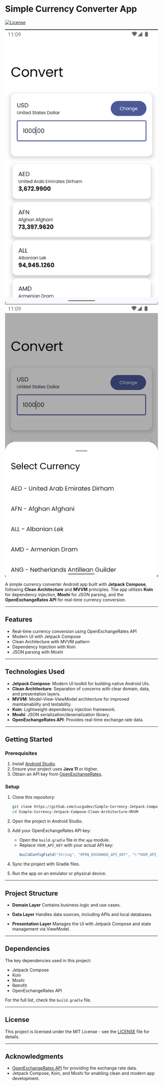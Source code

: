 # Simple Currency Converter App
[![License](https://img.shields.io/badge/license-MIT-blue.svg)](LICENSE)

![App Screenshot](docs/readme_image_1.png)
![App Screenshot](docs/readme_image_2.png)

A simple currency converter Android app built with **Jetpack Compose**, following **Clean Architecture** and **MVVM** principles. The app utilizes **Koin** for dependency injection, **Moshi** for JSON parsing, and the **OpenExchangeRates API** for real-time currency conversion.

---

## Features
- Real-time currency conversion using OpenExchangeRates API
- Modern UI with Jetpack Compose
- Clean Architecture with MVVM pattern
- Dependency Injection with Koin
- JSON parsing with Moshi

---

## Technologies Used
- **Jetpack Compose**: Modern UI toolkit for building native Android UIs.
- **Clean Architecture**: Separation of concerns with clear domain, data, and presentation layers.
- **MVVM**: Model-View-ViewModel architecture for improved maintainability and testability.
- **Koin**: Lightweight dependency injection framework.
- **Moshi**: JSON serialization/deserialization library.
- **OpenExchangeRates API**: Provides real-time exchange rate data.

---

## Getting Started

### Prerequisites
1. Install [Android Studio](https://developer.android.com/studio).
2. Ensure your project uses **Java 11** or higher.
3. Obtain an API key from [OpenExchangeRates](https://openexchangerates.org/signup/).

### Setup

1. Clone this repository:
   ```bash
   git clone https://github.com/Lucgudev/Simple-Currency-Jetpack-Compose-Clean-Architecture-MVVM.git
   cd Simple-Currency-Jetpack-Compose-Clean-Architecture-MVVM
   ```

2. Open the project in Android Studio.

3. Add your OpenExchangeRates API key:
    - Open the `build.gradle` file in the `app` module.
    - Replace `YOUR_API_KEY` with your actual API key:
      ```gradle
      buildConfigField("String", "OPEN_EXCHANGE_API_KEY", "\"YOUR_API_KEY\"")
      ```

4. Sync the project with Gradle files.

5. Run the app on an emulator or physical device.

---

## Project Structure

- **Domain Layer**
  Contains business logic and use cases.

- **Data Layer**
  Handles data sources, including APIs and local databases.

- **Presentation Layer**
  Manages the UI with Jetpack Compose and state management via ViewModel.

---

## Dependencies

The key dependencies used in this project:
- Jetpack Compose
- Koin
- Moshi
- Retrofit
- OpenExchangeRates API

For the full list, check the `build.gradle` file.

---

## License
This project is licensed under the MIT License - see the [LICENSE](LICENSE) file for details.

---

## Acknowledgments
- [OpenExchangeRates API](https://openexchangerates.org/) for providing the exchange rate data.
- Jetpack Compose, Koin, and Moshi for enabling clean and modern app development.
